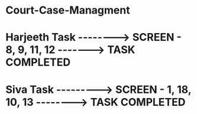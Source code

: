 # Court-Case-Managment

# Harjeeth Task --------> SCREEN - 8, 9, 11, 12 -------> TASK COMPLETED
# Siva Task ---------> SCREEN - 1, 18, 10, 13 --------> TASK COMPLETED
